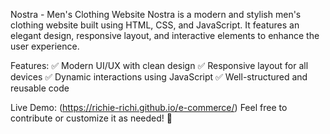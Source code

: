 Nostra - Men's Clothing Website
Nostra is a modern and stylish men's clothing website built using HTML, CSS, and JavaScript. It features an elegant design, responsive layout, and interactive elements to enhance the user experience.

Features:
✅ Modern UI/UX with clean design
✅ Responsive layout for all devices
✅ Dynamic interactions using JavaScript
✅ Well-structured and reusable code

Live Demo: (https://richie-richi.github.io/e-commerce/)
Feel free to contribute or customize it as needed! 🚀

